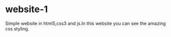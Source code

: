 # website-1
Simple website in html5,css3 and js.In this website you can see the amazing css styling.
